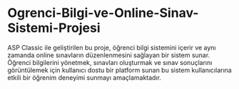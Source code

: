 # Ogrenci-Bilgi-ve-Online-Sinav-Sistemi-Projesi
ASP Classic ile geliştirilen bu proje, öğrenci bilgi sistemini içerir ve aynı zamanda online sınavların düzenlenmesini sağlayan bir sistem sunar. Öğrenci bilgilerini yönetmek, sınavları oluşturmak ve sınav sonuçlarını görüntülemek için kullanıcı dostu bir platform sunan bu sistem kullanıcılarına etkili bir öğrenim deneyimi sunmayı amaçlamaktadır.
